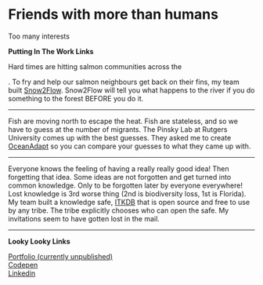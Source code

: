 # Friends with more than humans

Too many interests

**Putting In The Work Links**  

Hard times are hitting salmon communities across the 

. To fry and help our salmon neighbours get back on their fins, my team built [Snow2Flow](https://s2f.ucsrb.org/). Snow2Flow will tell you what happens to the river if you do something to the forest BEFORE you do it.  

---  

Fish are moving north to escape the heat. Fish are stateless, and so we have to guess at the number of migrants. The Pinsky Lab at Rutgers University comes up with the best guesses. They asked me to create [OceanAdapt](https://oceanadapt.rutgers.edu/) so you can compare your guesses to what they came up with.   

---  

Everyone knows the feeling of having a really really good idea! Then forgetting that idea. Some ideas are not forgotten and get turned into common knowledge. Only to be forgotten later by everyone everywhere! Lost knowledge is 3rd worse thing (2nd is biodiversity loss, 1st is Florida). My team built a knowledge safe, [ITKDB](https://itkdb.org/about/) that is open source and free to use by any tribe. The tribe explicitly chooses who can open the safe. My invitations seem to have gotten lost in the mail. 

---  

**Looky Looky Links**  

[Portfolio (currently unpublished)](https://pollardld.com)  
[Codepen](https://codepen.io/pollardld)  
[Linkedin](https://www.linkedin.com/in/pollardld/)  
